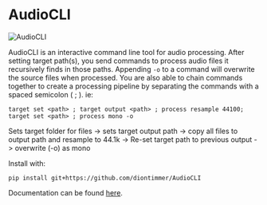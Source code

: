 # AudioCLI

![AudioCLI](https://www.dropbox.com/s/0yjfnabmh8pbjg1/audiocli.png?raw=1)

AudioCLI is an interactive command line tool for audio processing.
After setting target path(s), you send commands to process audio files it recursively finds in those paths.
Appending ```-o``` to a command will overwrite the source files when processed.
You are also able to chain commands together to create a processing pipeline by separating the commands with a spaced semicolon ( ; ).
ie: 
```shell
target set <path> ; target output <path> ; process resample 44100; target set <path> ; process mono -o
```
Sets target folder for files -> sets target output path -> copy all files to output path and resample to 44.1k -> Re-set target path to previous output -> overwrite (-o) as mono

Install with:
```shell
pip install git+https://github.com/diontimmer/AudioCLI
```

Documentation can be found [here](https://diontimmer.github.io/AudioCLI/).
